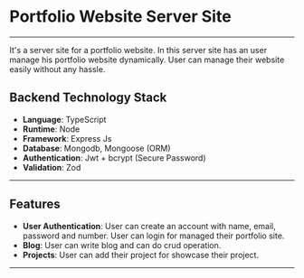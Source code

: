 # Portfolio Website Server Site

---

It's a server site for a portfolio website. In this server site has an user manage his portfolio website dynamically. User can manage their website easily without any hassle.

## Backend Technology Stack

- **Language**: TypeScript
- **Runtime**: Node
- **Framework**: Express Js
- **Database**: Mongodb, Mongoose (ORM)
- **Authentication**: Jwt + bcrypt (Secure Password)
- **Validation**: Zod

---

## Features

- **User Authentication**:
  User can create an account with name, email, password and number. User can login for managed their portfolio site.
- **Blog**:
  User can write blog and can do crud operation.
- **Projects**:
  User can add their project for showcase their project.

---
